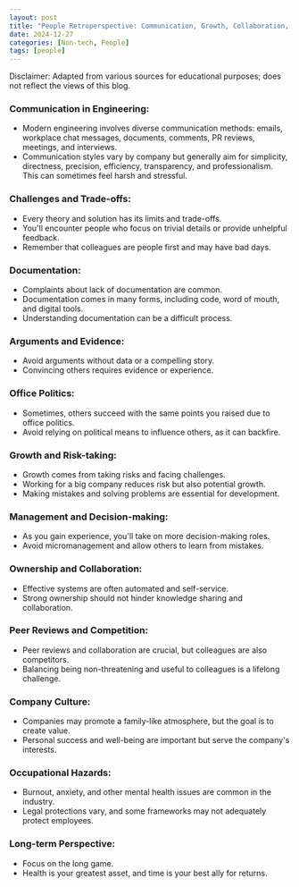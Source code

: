 ```yaml
---
layout: post
title: "People Retroperspective: Communication, Growth, Collaboration, and Challenges"
date: 2024-12-27
categories: [Non-tech, People]
tags: [people]
---
```


Disclaimer: Adapted from various sources for educational purposes; does not reflect the views of this blog.

### Communication in Engineering:
- Modern engineering involves diverse communication methods: emails, workplace chat messages, documents, comments, PR reviews, meetings, and interviews.
- Communication styles vary by company but generally aim for simplicity, directness, precision, efficiency, transparency, and professionalism. This can sometimes feel harsh and stressful.

### Challenges and Trade-offs:
- Every theory and solution has its limits and trade-offs.
- You'll encounter people who focus on trivial details or provide unhelpful feedback.
- Remember that colleagues are people first and may have bad days.

### Documentation:
- Complaints about lack of documentation are common.
- Documentation comes in many forms, including code, word of mouth, and digital tools.
- Understanding documentation can be a difficult process.

### Arguments and Evidence:
- Avoid arguments without data or a compelling story.
- Convincing others requires evidence or experience.

### Office Politics:
- Sometimes, others succeed with the same points you raised due to office politics.
- Avoid relying on political means to influence others, as it can backfire.

### Growth and Risk-taking:
- Growth comes from taking risks and facing challenges.
- Working for a big company reduces risk but also potential growth.
- Making mistakes and solving problems are essential for development.

### Management and Decision-making:
- As you gain experience, you'll take on more decision-making roles.
- Avoid micromanagement and allow others to learn from mistakes.

### Ownership and Collaboration:
- Effective systems are often automated and self-service.
- Strong ownership should not hinder knowledge sharing and collaboration.

### Peer Reviews and Competition:
- Peer reviews and collaboration are crucial, but colleagues are also competitors.
- Balancing being non-threatening and useful to colleagues is a lifelong challenge.

### Company Culture:
- Companies may promote a family-like atmosphere, but the goal is to create value.
- Personal success and well-being are important but serve the company's interests.

### Occupational Hazards:
- Burnout, anxiety, and other mental health issues are common in the industry.
- Legal protections vary, and some frameworks may not adequately protect employees.

### Long-term Perspective:
- Focus on the long game.
- Health is your greatest asset, and time is your best ally for returns.

